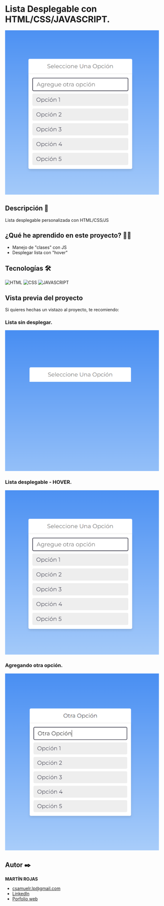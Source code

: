 # Lista Desplegable con HTML/CSS/JAVASCRIPT.
![Imagen del proyecto](img/drop2.PNG)

## Descripción 📑

Lista desplegable personalizada con HTML/CSS/JS

<!-- 
## Paquetes de NuGet utilizados.
- Microsoft.EntityFrameworkCore.SqlServer
- Microsoft.EntityFrameworkCore.Tools
-->

## ¿Qué he aprendido en este proyecto? 🙇🏻 
- Manejo de "clases" con JS
- Desplegar lista con "hover"

## Tecnologías 🛠
<!-- Iconos sacados de: https://github.com/hendrasob/badges/blob/master/README.md y https://github.com/alexandresanlim/Badges4-README.md-Profile -->
![HTML](https://img.shields.io/badge/HTML5-E34F26?style=for-the-badge&logo=html5&logoColor=white)
![CSS](https://img.shields.io/badge/CSS3-1572B6?style=for-the-badge&logo=css3&logoColor=white)
![JAVASCRIPT](https://img.shields.io/badge/JavaScript-323330?style=for-the-badge&logo=javascript&logoColor=F7DF1E)
<!--
[![REACT](https://img.shields.io/badge/React-20232A?style=for-the-badge&logo=react&logoColor=61DAFB)](https://es.react.dev)
[![.NET](https://img.shields.io/badge/.NET-512BD4?style=for-the-badge&logo=dotnet&logoColor=white)](https://dotnet.microsoft.com/es-es/)
[![BOOTSTRAP](https://img.shields.io/badge/Bootstrap-563D7C?style=for-the-badge&logo=bootstrap&logoColor=white)](https://getbootstrap.com/)
[![VITE](https://img.shields.io/badge/Vite-B73BFE?style=for-the-badge&logo=vite&logoColor=FFD62E)](https://vitejs.dev)
[![TYPESCRIPT](https://img.shields.io/badge/TypeScript-007ACC?style=for-the-badge&logo=typescript&logoColor=white)](https://www.typescriptlang.org)
[![SQLServer](https://img.shields.io/badge/Microsoft%20SQL%20Server-CC2927?style=for-the-badge&logo=microsoft%20sql%20server&logoColor=white)](https://www.microsoft.com/es-ar/sql-server/sql-server-2022)
-->
## Vista previa del proyecto
Si quieres hechas un vistazo al proyecto, te recomiendo:
### Lista sin desplegar.
![Captura del proyecto](img/drop1.PNG)
### Lista desplegable - HOVER.
![Captura del proyecto](img/drop2.PNG)
### Agregando otra opción.
![Captura del proyecto](img/drop3.PNG)

## Autor ✒️
**MARTÍN ROJAS**

* [csamuelr.lp@gmail.com](csamuelr.lp@gmail.com)
* [LinkedIn](https://www.linkedin.com/in/martín-rojas-34b194245/)
* [Porfolio web](https://github.com/retak1ng/martindev.github.io)

<!--
## Instalación 
Este proyecto no necesita de instalación. Simplemente abre la carpeta o haz doble click en el .html

  
## Licencia 📄
MIT Public License v3.0
No puede usarse comencialmente.
-->
